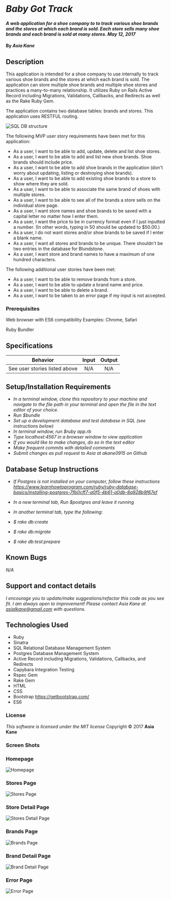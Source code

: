 # _Baby Got Track_

#### _A web application for a shoe company to to track various shoe brands and the stores at which each brand is sold.  Each store sells many shoe brands and each brand is sold at many stores.  May 12, 2017_

#### By _**Asia Kane**_

## Description

This application is intended for a shoe company to use internally to track various shoe brands and the stores at which each brand is sold. The application can store multiple shoe brands and multiple shoe stores and practices a many-to-many relationship.  It utilizes Ruby on Rails Active Record including Migrations, Validations, Callbacks, and Redirects as well as the Rake Ruby Gem.

The application contains two database tables: brands and stores. This application uses RESTFUL routing.  

![SQL DB structure](/public/img/sql-database.png)

The following MVP user story requirements have been met for this application:

* As a user, I want to be able to add, update, delete and list shoe stores.
* As a user, I want to be able to add and list new shoe brands. Shoe brands should include price.
* As a user, I want to be able to add shoe brands in the application (don't worry about updating, listing or destroying shoe brands).
* As a user, I want to be able to add existing shoe brands to a store to show where they are sold.
* As a user, I want to be able to associate the same brand of shoes with multiple stores.
* As a user, I want to be able to see all of the brands a store sells on the individual store page.
* As a user, I want store names and shoe brands to be saved with a capital letter no matter how I enter them.
* As a user, I want the price to be in currency format even if I just inputted a number. (In other words, typing in 50 should be updated to $50.00.)
* As a user, I do not want stores and/or shoe brands to be saved if I enter a blank name.
* As a user, I want all stores and brands to be unique. There shouldn't be two entries in the database for Blundstone.
* As a user, I want store and brand names to have a maximum of one hundred characters.

The following additional user stories have been met:
* As a user, I want to be able to remove brands from a store.
* As a user, I want to be able to update a brand name and price.
* As a user, I want to be able to delete a brand.
* As a user, I want to be taken to an error page if my input is not accepted.

### Prerequisites

Web browser with ES6 compatibility
Examples: Chrome, Safari

Ruby
Bundler

## Specifications
| Behavior |  Input   |  Output  |
|----------|:--------:|:--------:|
|See user stories listed above | N/A | N/A |

## Setup/Installation Requirements
* _In a terminal window, clone this repository to your machine and navigate to the file path in your terminal and open the file in the text editor of your choice._
* _Run $bundle_
* _Set up a development database and test database in SQL (see instructions below)_
* _In terminal window, run $ruby app.rb_
* _Type localhost:4567 in a browser window to view application_
* _If you would like to make changes, do so in the text editor_
* _Make frequent commits with detailed comments_
* _Submit changes as pull request to Asia at akane0915 on Github_

## Database Setup Instructions

* _If Postgres is not installed on your computer, follow these instructions https://www.learnhowtoprogram.com/ruby/ruby-database-basics/installing-postgres-7fb0cff7-a0f5-4b61-a0db-8a928b9f67ef_
* _In a new terminal tab, Run $postgres and leave it running_
* _In another terminal tab, type the following:_

* _$ rake db:create_
* _$ rake db:migrate_
* _$ rake db:test:prepare_

## Known Bugs
_N/A_

## Support and contact details
_I encourage you to update/make suggestions/refactor this code as you see fit. I am always open to improvement! Please contact Asia Kane at asialkane@gmail.com with questions._

## Technologies Used
* Ruby
* Sinatra
* SQL Relational Database Management System
* Postgres Database Management System
* Active Record including Migrations, Validations, Callbacks, and Redirects
* Capybara Integration Testing
* Rspec Gem
* Rake Gem
* HTML
* CSS
* Bootstrap https://getbootstrap.com/
* ES6

### License
*This software is licensed under the MIT license*
Copyright © 2017 **Asia Kane**

### Screen Shots

### Homepage
![Homepage](/public/img/homepage.png)
### Stores Page
![Stores Page](/public/img/stores.png)
### Store Detail Page
![Stores Detail Page](/public/img/store.png)
### Brands Page
![Brands Page](/public/img/brands.png)
### Brand Detail Page
![Brand Detail Page](/public/img/brand.png)
### Error Page
![Error Page](/public/img/errors.png)
